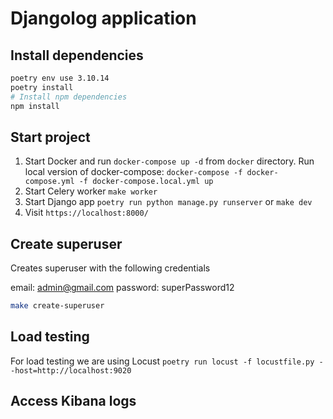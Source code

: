 # Djangolog application

## Install dependencies

```bash
poetry env use 3.10.14
poetry install
# Install npm dependencies
npm install
```

## Start project

1. Start Docker and run `docker-compose up -d` from `docker` directory. Run local version of docker-compose: `docker-compose -f docker-compose.yml -f docker-compose.local.yml up`
2. Start Celery worker `make worker`
3. Start Django app `poetry run python manage.py runserver` or `make dev`
4. Visit `https://localhost:8000/`

## Create superuser

Creates superuser with the following credentials

email: admin@gmail.com
password: superPassword12

```bash
make create-superuser
```

## Load testing

For load testing we are using Locust
`poetry run locust -f locustfile.py --host=http://localhost:9020`

## Access Kibana logs

